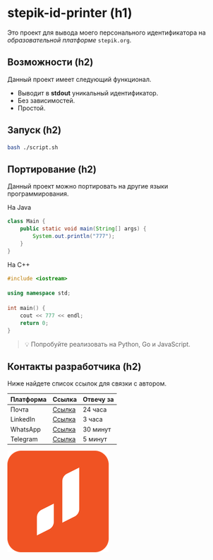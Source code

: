 # stepik-id-printer (h1)

Это проект для вывода моего персонального идентификатора на _образовательной платформе_ `stepik.org`.

## Возможности (h2)

Данный проект имеет следующий функционал.

- Выводит в **stdout** уникальный идентификатор.
- Без зависимостей.
- Простой.

## Запуск (h2)

```bash
bash ./script.sh
```

## Портирование (h2)

Данный проект можно портировать на другие языки программирования.

На Java

```java
class Main {
    public static void main(String[] args) {
        System.out.println("777");
    }
}
```

На C++

```cpp
#include <iostream>

using namespace std;

int main() {
    cout << 777 << endl;
    return 0;
}
```

> 💡 Попробуйте реализовать на Python, Go и JavaScript.

## Контакты разработчика (h2)

Ниже найдете список ссылок для связки с автором.

| Платформа | Ссылка                                | Отвечу за |
| --------- | ---------------------------------     | --------- |
| Почта     | [Ссылка](pavel_unguryanu@mail.ru)     | 24 часа   |
| LinkedIn  | [Ссылка](linked.in)                   | 3 часа    |
| WhatsApp  | [Ссылка](87072777910)                 | 30 минут  |
| Telegram  | [Ссылка](https://t.me/Pavel_Unguryanu)| 5 минут   |
![logo](./jusan-logo.png)
